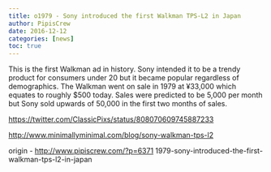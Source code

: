 ```yaml
---
title: o1979 - Sony introduced the first Walkman TPS-L2 in Japan
author: PipisCrew
date: 2016-12-12
categories: [news]
toc: true
---
```


This is the first Walkman ad in history. Sony intended it to be a trendy product for consumers under 20 but it became popular regardless of demographics. The Walkman went on sale in 1979 at ¥33,000 which equates to roughly $500 today. Sales were predicted to be 5,000 per month but Sony sold upwards of 50,000 in the first two months of sales.

https://twitter.com/ClassicPixs/status/808070609745887233

http://www.minimallyminimal.com/blog/sony-walkman-tps-l2

origin - http://www.pipiscrew.com/?p=6371 1979-sony-introduced-the-first-walkman-tps-l2-in-japan